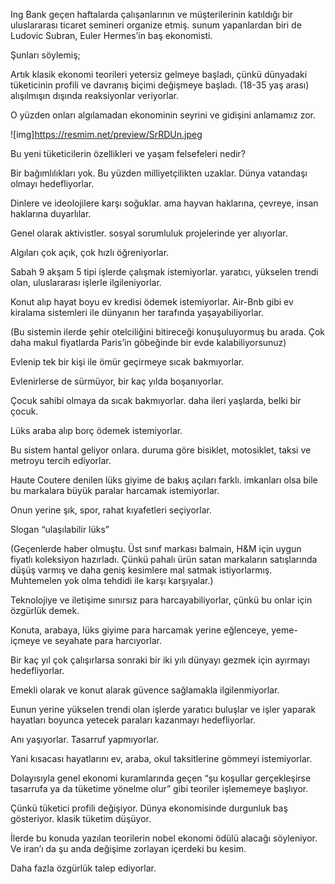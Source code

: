 Ing Bank geçen haftalarda çalışanlarının ve müşterilerinin katıldığı bir uluslararası ticaret semineri organize etmiş. sunum yapanlardan biri de Ludovic Subran, Euler Hermes’in baş ekonomisti.

Şunları söylemiş;

Artık klasik ekonomi teorileri yetersiz gelmeye başladı, çünkü dünyadaki tüketicinin profili ve davranış biçimi değişmeye başladı. (18-35 yaş arası) alışılmışın dışında reaksiyonlar veriyorlar.

O yüzden onları algılamadan ekonominin seyrini ve gidişini anlamamız zor.

![img]https://resmim.net/preview/SrRDUn.jpeg

Bu yeni tüketicilerin özellikleri ve yaşam felsefeleri nedir?

Bir bağımlılıkları yok. Bu yüzden milliyetçilikten uzaklar. Dünya vatandaşı olmayı hedefliyorlar.

Dinlere ve ideolojilere karşı soğuklar. ama hayvan haklarına, çevreye, insan haklarına duyarlılar.

Genel olarak aktivistler. sosyal sorumluluk projelerinde yer alıyorlar.

Algıları çok açık, çok hızlı öğreniyorlar.

Sabah 9 akşam 5 tipi işlerde çalışmak istemiyorlar. yaratıcı, yükselen trendi olan, uluslararası işlerle ilgileniyorlar.

Konut alıp hayat boyu ev kredisi ödemek istemiyorlar. Air-Bnb gibi ev kiralama sistemleri ile dünyanın her tarafında yaşayabiliyorlar.

(Bu sistemin ilerde şehir otelciliğini bitireceği konuşuluyormuş bu arada. Çok daha makul fiyatlarda Paris’in göbeğinde bir evde kalabiliyorsunuz)

Evlenip tek bir kişi ile ömür geçirmeye sıcak bakmıyorlar.

Evlenirlerse de sürmüyor, bir kaç yılda boşanıyorlar.

Çocuk sahibi olmaya da sıcak bakmıyorlar. daha ileri yaşlarda, belki bir çocuk.

Lüks araba alıp borç ödemek istemiyorlar.

Bu sistem hantal geliyor onlara. duruma göre bisiklet, motosiklet, taksi ve metroyu tercih ediyorlar.

Haute Coutere denilen lüks giyime de bakış açıları farklı. imkanları olsa bile bu markalara büyük paralar harcamak istemiyorlar.

Onun yerine şık, spor, rahat kıyafetleri seçiyorlar.

Slogan “ulaşılabilir lüks”

(Geçenlerde haber olmuştu. Üst sınıf markası balmain, H&M için uygun fiyatlı koleksiyon hazırladı. Çünkü pahalı ürün satan markaların satışlarında düşüş varmış ve daha geniş kesimlere mal satmak istiyorlarmış. Muhtemelen yok olma tehdidi ile karşı karşıyalar.)

Teknolojiye ve iletişime sınırsız para harcayabiliyorlar, çünkü bu onlar için özgürlük demek.

Konuta, arabaya, lüks giyime para harcamak yerine eğlenceye, yeme-içmeye ve seyahate para harcıyorlar.

Bir kaç yıl çok çalışırlarsa sonraki bir iki yılı dünyayı gezmek için ayırmayı hedefliyorlar.

Emekli olarak ve konut alarak güvence sağlamakla ilgilenmiyorlar.

Eunun yerine yükselen trendi olan işlerde yaratıcı buluşlar ve işler yaparak hayatları boyunca yetecek paraları kazanmayı hedefliyorlar.

Anı yaşıyorlar. Tasarruf yapmıyorlar.

Yani kısacası hayatlarını ev, araba, okul taksitlerine gömmeyi istemiyorlar.

Dolayısıyla genel ekonomi kuramlarında geçen “şu koşullar gerçekleşirse tasarrufa ya da tüketime yönelme olur” gibi teoriler işlememeye başlıyor.

Çünkü tüketici profili değişiyor. Dünya ekonomisinde durgunluk baş gösteriyor. klasik tüketim düşüyor.

İlerde bu konuda yazılan teorilerin nobel ekonomi ödülü alacağı söyleniyor. Ve iran’ı da şu anda değişime zorlayan içerdeki bu kesim.

Daha fazla özgürlük talep ediyorlar.
